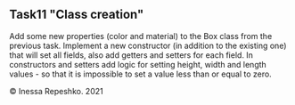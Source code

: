 ## Task11 "Class creation"

Add some new properties (color and material) to the Box class from the previous task. Implement a new constructor (in addition to the existing one) that will set all fields, also add getters and setters for each field. In constructors and setters add logic for setting height, width and length values - so that it is impossible to set a value less than or equal to zero.

© Inessa Repeshko. 2021
